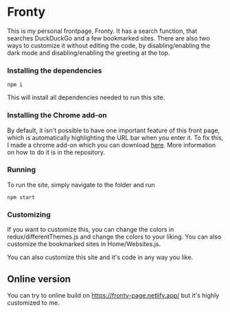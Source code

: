 # Fronty

This is my personal frontpage, Fronty. It has a search function, that searches DuckDuckGo and a few bookmarked sites. There are also two ways to customize it without editing the code, by disabling/enabling the dark mode and disabling/enabling the greeting at the top.

### Installing the dependencies

`npm i`

This will install all dependencies needed to run this site.

### Installing the Chrome add-on

By default, it isn't possible to have one important feature of this front page, which is automatically highlighting the URL bar when you enter it. To fix this, I made a chrome add-on which you can download [here](https://github.com/Burday/Fronty-URL-Focuser). More information on how to do it is in the repository.

### Running

To run the site, simply navigate to the folder and run

`npm start`

### Customizing

If you want to customize this, you can change the colors in redux/differentThemes.js and change the colors to your liking.
You can also customize the bookmarked sites in Home/Websites.js.

You can also customize this site and it's code in any way you like.

## Online version

You can try to online build on https://fronty-page.netlify.app/ but it's highly customized to me.
